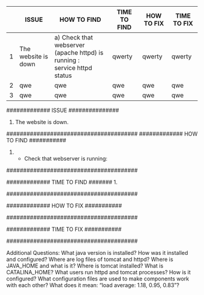 || ISSUE | HOW TO FIND | TIME TO FIND | HOW TO FIX | TIME TO FIX
--- | --- | --- | --- |---| ---  
1 | The website is down | a) Check that webserver (apache httpd) is running : <br> service httpd status | qwerty | qwerty | qwerty 
2 | qwe | qwe | qwe | qwe | qwe 
3 | qwe | qwe | qwe | qwe | qwe 




#############	ISSUE	###############
1.	The website is down.


####################################### 
#############	HOW TO FIND	###########
1. - Check that webserver is running:


#######################################




#############	TIME TO FIND	#######
1. 


#######################################




#############	HOW TO FIX	###########





#######################################




#############	TIME TO FIX	###########






#######################################

















Additional Questions:
What java version is installed?
How was it installed and configured?
Where are log files of tomcat and httpd?
Where is JAVA_HOME and what is it?
Where is tomcat installed?
What is CATALINA_HOME?
What users run httpd and tomcat processes? How is it configured?
What configuration files are used to make components work with each other?
What does it mean: “load average: 1.18, 0.95, 0.83”?
